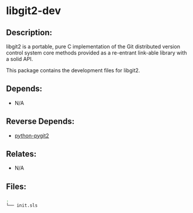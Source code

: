 # libgit2-dev

## Description:

libgit2 is a portable, pure C implementation of the Git distributed version control system core methods provided as a re-entrant link-able library with a solid API.

This package contains the development files for libgit2.

## Depends:

  -  N/A

## Reverse Depends:

  -  [python-pygit2](/salt/python-pygit2)

## Relates:

  -  N/A

## Files:

```bash
.
└── init.sls
```

